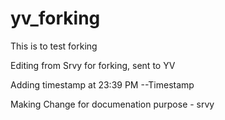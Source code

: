 # yv_forking
This is to test forking

Editing from Srvy for forking, sent to YV

Adding timestamp at 23:39 PM --Timestamp

Making Change for documenation purpose - srvy
